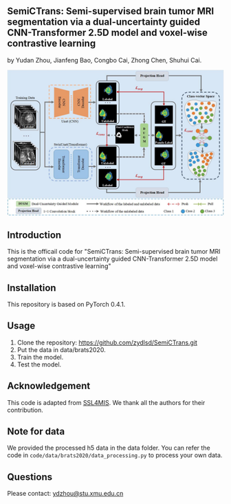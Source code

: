 ﻿## SemiCTrans: Semi-supervised brain tumor MRI segmentation via a dual-uncertainty guided CNN-Transformer 2.5D model and voxel-wise contrastive learning
by Yudan Zhou, Jianfeng Bao, Congbo Cai, Zhong Chen, Shuhui Cai.


<img src="https://github.com/zydlsd/SemiCTrans/blob/master/SemiCTrans.jpg" width="600px"> 



## Introduction
This is the officail code for "SemiCTrans: Semi-supervised brain tumor MRI segmentation via a dual-uncertainty guided CNN-Transformer 2.5D model and voxel-wise contrastive learning"

## Installation

This repository is based on PyTorch 0.4.1.

## Usage

1. Clone the repository: https://github.com/zydlsd/SemiCTrans.git
2. Put the data in data/brats2020.
3. Train the model.
4. Test the model.

## Acknowledgement
This code is adapted from [SSL4MIS](https://github.com/HiLab-git/SSL4MIS.git). We thank all the authors for their contribution.
## Note for data
We provided the processed h5 data in the data folder. You can refer the code in `code/data/brats2020/data_processing.py` to process your own data.
## Questions
Please contact: ydzhou@stu.xmu.edu.cn
